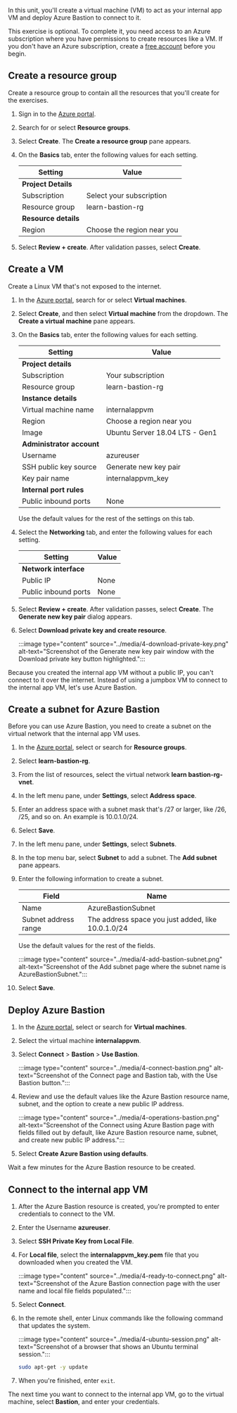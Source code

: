 In this unit, you'll create a virtual machine (VM) to act as your internal app VM and deploy Azure Bastion to connect to it.

This exercise is optional. To complete it, you need access to an Azure subscription where you have permissions to create resources like a VM. If you don't have an Azure subscription, create a [free account](https://azure.microsoft.com/free/?azure-portal=true) before you begin.


## Create a resource group

Create a resource group to contain all the resources that you'll create for the exercises.

1. Sign in to the [Azure portal](https://portal.azure.com/).

1. Search for or select **Resource groups**. 

1. Select **Create**. The **Create a resource group** pane appears.

1. On the **Basics** tab, enter the following values for each setting.

    |Setting |Value |
    |---------|---------|
    | **Project Details** |
    |Subscription     |  Select your subscription |
    |Resource group    |  learn-bastion-rg  |
    | **Resource details** |
    |Region    |  Choose the region near you |

1. Select **Review + create**. After validation passes, select **Create**.

## Create a VM

Create a Linux VM that's not exposed to the internet.

1. In the [Azure portal](https://portal.azure.com/), search for or select **Virtual machines**.

1. Select **Create**, and then select **Virtual machine** from the dropdown. The **Create a virtual machine** pane appears.

1. On the **Basics** tab, enter the following values for each setting.

    |Setting |Value  |
    |---------|---------|
    | **Project details** |
    |Subscription     |    Your subscription     |
    |Resource group    | learn-bastion-rg      |
    | **Instance details** |
    |Virtual machine name  |   internalappvm       |
    |Region    | Choose a region near you         |
    |Image     |  Ubuntu Server 18.04 LTS - Gen1       |
    | **Administrator account** |
    |Username    | azureuser     |
    |SSH public key source    |  Generate new key pair     |
    |Key pair name   | internalappvm_key    |
    | **Internal port rules** |
    |Public inbound ports   |  None    |

   Use the default values for the rest of the settings on this tab.

1. Select the **Networking** tab, and enter the following values for each setting.

    |Setting |Value |
    |---------|---------|
    | **Network interface** |
    |Public IP    |    None     |
    |Public inbound ports    |  None       |

1. Select **Review + create**. After validation passes, select **Create**. The **Generate new key pair** dialog appears.

1. Select **Download private key and create resource**.

   :::image type="content" source="../media/4-download-private-key.png" alt-text="Screenshot of the Generate new key pair window with the Download private key button highlighted.":::

Because you created the internal app VM without a public IP, you can't connect to it over the internet. Instead of using a jumpbox VM to connect to the internal app VM, let's use Azure Bastion.

## Create a subnet for Azure Bastion

Before you can use Azure Bastion, you need to create a subnet on the virtual network that the internal app VM uses.

1. In the [Azure portal](https://portal.azure.com/), select or search for **Resource groups**.

1. Select **learn-bastion-rg**.

1. From the list of resources, select the virtual network **learn bastion-rg-vnet**.

1. In the left menu pane, under **Settings**, select **Address space**.

1. Enter an address space with a subnet mask that's /27 or larger, like /26, /25, and so on. An example is 10.0.1.0/24.

1. Select **Save**.

1. In the left menu pane, under **Settings**, select **Subnets**.

1. In the top menu bar, select **Subnet** to add a subnet. The **Add subnet** pane appears.

1. Enter the following information to create a subnet.

    |Field  |Name |
    |---------|---------|
    |Name    |  AzureBastionSubnet       |
    |Subnet address range     | The address space you just added, like 10.0.1.0/24  |

   Use the default values for the rest of the fields.

    :::image type="content" source="../media/4-add-bastion-subnet.png" alt-text="Screenshot of the Add subnet page where the subnet name is AzureBastionSubnet.":::

1. Select **Save**.

## Deploy Azure Bastion

1. In the [Azure portal](https://portal.azure.com/), select or search for **Virtual machines**.

1. Select the virtual machine **internalappvm**.

1. Select **Connect** > **Bastion** > **Use Bastion**.

   :::image type="content" source="../media/4-connect-bastion.png" alt-text="Screenshot of the Connect page and Bastion tab, with the Use Bastion button.":::

1. Review and use the default values like the Azure Bastion resource name, subnet, and the option to create a new public IP address.

   :::image type="content" source="../media/4-operations-bastion.png" alt-text="Screenshot of the Connect using Azure Bastion page with fields filled out by default, like Azure Bastion resource name, subnet, and create new public IP address.":::

1. Select **Create Azure Bastion using defaults**.

Wait a few minutes for the Azure Bastion resource to be created.

## Connect to the internal app VM

1. After the Azure Bastion resource is created, you're prompted to enter credentials to connect to the VM.

1. Enter the Username **azureuser**.

1. Select **SSH Private Key from Local File**.

1. For **Local file**, select the **internalappvm_key.pem** file that you downloaded when you created the VM.

   :::image type="content" source="../media/4-ready-to-connect.png" alt-text="Screenshot of the Azure Bastion connection page with the user name and local file fields populated.":::

1. Select **Connect**.

1. In the remote shell, enter Linux commands like the following command that updates the system.

   :::image type="content" source="../media/4-ubuntu-session.png" alt-text="Screenshot of a browser that shows an Ubuntu terminal session.":::

   ```bash
   sudo apt-get -y update
   ```

1. When you're finished, enter `exit`.

The next time you want to connect to the internal app VM, go to the virtual machine, select **Bastion**, and enter your credentials.

